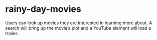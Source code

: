 # rainy-day-movies
Users can look up movies they are interested in learning more about.  A search will bring up the movie’s plot and a YouTube element will load a trailer.
